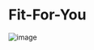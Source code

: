 # Fit-For-You
![image](https://github.com/KaranP666/Fit-For-You/assets/83541879/402cd687-5e6d-4e88-b3e5-1d5acf5898df)

